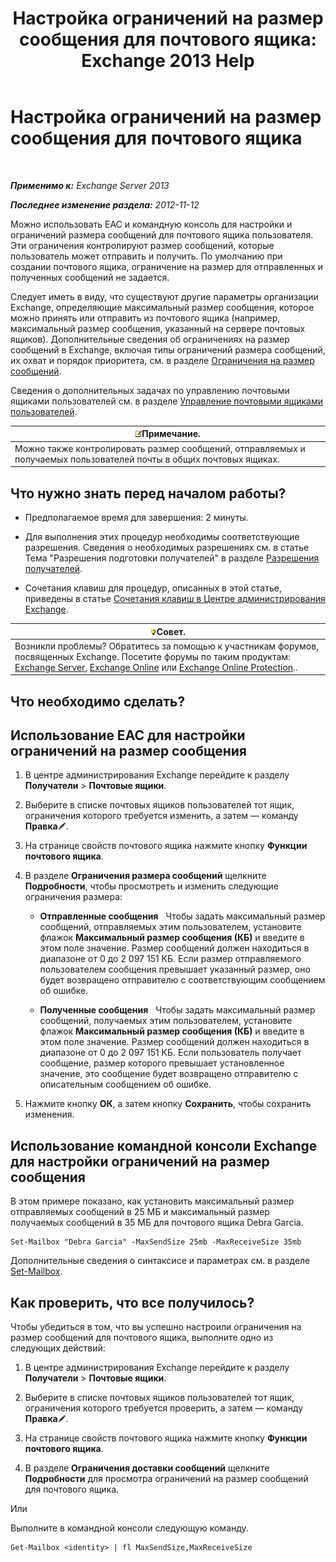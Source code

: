 ﻿---
title: 'Настройка ограничений на размер сообщения для почтового ящика: Exchange 2013 Help'
TOCTitle: Настройка ограничений на размер сообщения для почтового ящика
ms:assetid: d1220685-14c0-4c4f-abb2-3920f3046212
ms:mtpsurl: https://technet.microsoft.com/ru-ru/library/Bb124708(v=EXCHG.150)
ms:contentKeyID: 50556487
ms.date: 04/30/2018
mtps_version: v=EXCHG.150
ms.translationtype: HT
---

# Настройка ограничений на размер сообщения для почтового ящика

 

_**Применимо к:** Exchange Server 2013_

_**Последнее изменение раздела:** 2012-11-12_

Можно использовать EAC и командную консоль для настройки и ограничений размера сообщений для почтового ящика пользователя. Эти ограничения контролируют размер сообщений, которые пользователь может отправить и получить. По умолчанию при создании почтового ящика, ограничение на размер для отправленных и полученных сообщений не задается.

Следует иметь в виду, что существуют другие параметры организации Exchange, определяющие максимальный размер сообщения, которое можно принять или отправить из почтового ящика (например, максимальный размер сообщения, указанный на сервере почтовых ящиков). Дополнительные сведения об ограничениях на размер сообщений в Exchange, включая типы ограничений размера сообщений, их охват и порядок приоритета, см. в разделе [Ограничения на размер сообщений](message-size-limits-exchange-2013-help.md).

Сведения о дополнительных задачах по управлению почтовыми ящиками пользователей см. в разделе [Управление почтовыми ящиками пользователей](manage-user-mailboxes-exchange-2013-help.md).

<table>
<thead>
<tr class="header">
<th><img src="images/JJ126620.note(EXCHG.150).gif" title="Примечание" alt="Примечание" />Примечание.</th>
</tr>
</thead>
<tbody>
<tr class="odd">
<td>Можно также контролировать размер сообщений, отправляемых и получаемых пользователей почты в общих почтовых ящиках.</td>
</tr>
</tbody>
</table>


## Что нужно знать перед началом работы?

  - Предполагаемое время для завершения: 2 минуты.

  - Для выполнения этих процедур необходимы соответствующие разрешения. Сведения о необходимых разрешениях см. в статье Тема "Разрешения подготовки получателей" в разделе [Разрешения получателей](recipients-permissions-exchange-2013-help.md).

  - Сочетания клавиш для процедур, описанных в этой статье, приведены в статье [Сочетания клавиш в Центре администрирования Exchange](keyboard-shortcuts-in-the-exchange-admin-center-exchange-online-protection-help.md).

<table>
<thead>
<tr class="header">
<th><img src="images/Bb124558.tip(EXCHG.150).gif" title="Совет" alt="Совет" />Совет.</th>
</tr>
</thead>
<tbody>
<tr class="odd">
<td>Возникли проблемы? Обратитесь за помощью к участникам форумов, посвященных Exchange. Посетите форумы по таким продуктам: <a href="https://go.microsoft.com/fwlink/p/?linkid=60612">Exchange Server</a>, <a href="https://go.microsoft.com/fwlink/p/?linkid=267542">Exchange Online</a> или <a href="https://go.microsoft.com/fwlink/p/?linkid=285351">Exchange Online Protection</a>..</td>
</tr>
</tbody>
</table>


## Что необходимо сделать?

## Использование EAC для настройки ограничений на размер сообщения

1.  В центре администрирования Exchange перейдите к разделу **Получатели** \> **Почтовые ящики**.

2.  Выберите в списке почтовых ящиков пользователей тот ящик, ограничения которого требуется изменить, а затем — команду **Правка**![Значок редактирования](images/Bb124582.6f53ccb2-1f13-4c02-bea0-30690e6ea71d(EXCHG.150).gif "Значок редактирования").

3.  На странице свойств почтового ящика нажмите кнопку **Функции почтового ящика**.

4.  В разделе **Ограничения размера сообщений** щелкните **Подробности**, чтобы просмотреть и изменить следующие ограничения размера:
    
      - **Отправленные сообщения**   Чтобы задать максимальный размер сообщений, отправляемых этим пользователем, установите флажок **Максимальный размер сообщения (КБ)** и введите в этом поле значение. Размер сообщений должен находиться в диапазоне от 0 до 2 097 151 КБ. Если размер отправляемого пользователем сообщения превышает указанный размер, оно будет возвращено отправителю с соответствующим сообщением об ошибке.
    
      - **Полученные сообщения**   Чтобы задать максимальный размер сообщений, получаемых этим пользователем, установите флажок **Максимальный размер сообщения (КБ)** и введите в этом поле значение. Размер сообщений должен находиться в диапазоне от 0 до 2 097 151 КБ. Если пользователь получает сообщение, размер которого превышает установленное значение, это сообщение будет возвращено отправителю с описательным сообщением об ошибке.

5.  Нажмите кнопку **ОК**, а затем кнопку **Сохранить**, чтобы сохранить изменения.

## Использование командной консоли Exchange для настройки ограничений на размер сообщения

В этом примере показано, как установить максимальный размер отправляемых сообщений в 25 МБ и максимальный размер получаемых сообщений в 35 МБ для почтового ящика Debra Garcia.

    Set-Mailbox "Debra Garcia" -MaxSendSize 25mb -MaxReceiveSize 35mb

Дополнительные сведения о синтаксисе и параметрах см. в разделе [Set-Mailbox](https://technet.microsoft.com/ru-ru/library/bb123981\(v=exchg.150\)).

## Как проверить, что все получилось?

Чтобы убедиться в том, что вы успешно настроили ограничения на размер сообщений для почтового ящика, выполните одно из следующих действий:

1.  В центре администрирования Exchange перейдите к разделу **Получатели** \> **Почтовые ящики**.

2.  Выберите в списке почтовых ящиков пользователей тот ящик, ограничения которого требуется проверить, а затем — команду **Правка**![Значок редактирования](images/Bb124582.6f53ccb2-1f13-4c02-bea0-30690e6ea71d(EXCHG.150).gif "Значок редактирования").

3.  На странице свойств почтового ящика нажмите кнопку **Функции почтового ящика**.

4.  В разделе **Ограничения доставки сообщений** щелкните **Подробности** для просмотра ограничений на размер сообщений для почтового ящика.

Или

Выполните в командной консоли следующую команду.

    Get-Mailbox <identity> | fl MaxSendSize,MaxReceiveSize

